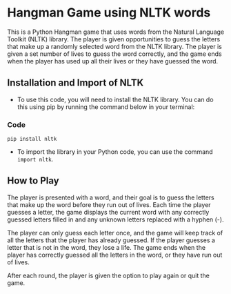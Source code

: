 # Hangman Game using NLTK words

This is a Python Hangman game that uses words from the Natural Language Toolkit (NLTK) library. The player is given opportunities to guess the letters that make up a randomly selected word from the NLTK library. The player is given a set number of lives to guess the word correctly, and the game ends when the player has used up all their lives or they have guessed the word.

## Installation and Import of NLTK

- To use this code, you will need to install the NLTK library. You can do this using pip by running the command below in your terminal:

### Code
```pip install nltk```

- To import the library in your Python code, you can use the command `import nltk`.

## How to Play

The player is presented with a word, and their goal is to guess the letters that make up the word before they run out of lives. Each time the player guesses a letter, the game displays the current word with any correctly guessed letters filled in and any unknown letters replaced with a hyphen (-).

The player can only guess each letter once, and the game will keep track of all the letters that the player has already guessed. If the player guesses a letter that is not in the word, they lose a life. The game ends when the player has correctly guessed all the letters in the word, or they have run out of lives.

After each round, the player is given the option to play again or quit the game.
